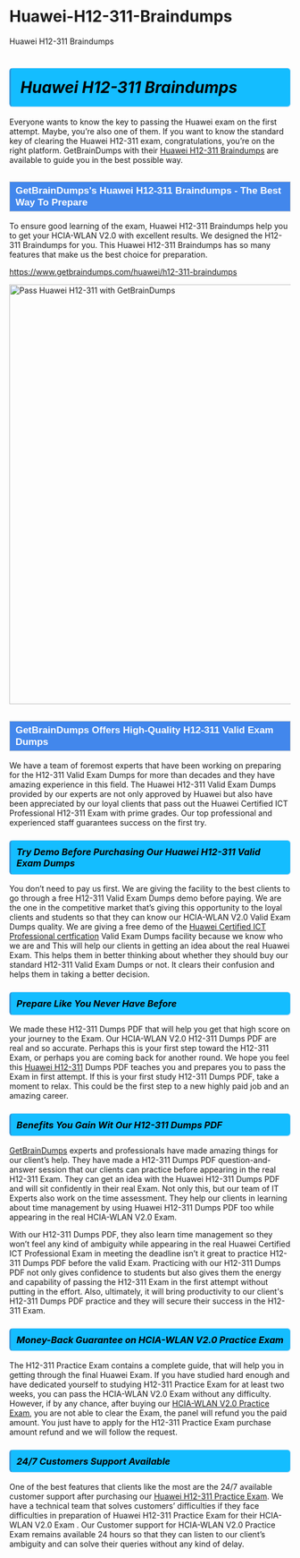 # Huawei-H12-311-Braindumps
Huawei H12-311 Braindumps
<h1><strong><span style="display: block; color: #000000; background: #14BDFF; border: 0.5px solid #AED6F1; border-left: 3px solid #3498DB; padding: .6em; border-radius: 6px;">                     <em>Huawei H12-311 <span class="exam_variation">Braindumps</span> </em>                </span></strong>            </h1>                        <p>Everyone wants to know the key to passing the Huawei exam on the first attempt. Maybe, you’re also one of them. If you want to know the standard key of             clearing the Huawei H12-311 exam, congratulations, you’re on the right platform. GetBrainDumps with their             <a href="https://www.getbraindumps.com/huawei/h12-311-braindumps">Huawei H12-311 <span class="exam_variation">Braindumps</span></a> are available to guide you in the best possible way.</p>                        <h2 style="background: #4287ec; border: 1px solid #cccccc; padding: 5px 10px;">                <span style="color: #ffffff;">                    <span style="font-size: 11pt;">                        <span style="line-height: normal;">                            <span style="font-family: Calibri,sans-serif;">                                <strong>                                    <span style="font-size: 13.0pt;">GetBrainDumps's Huawei H12-311 <span class="exam_variation">Braindumps</span> - The Best Way To Prepare</span>                                </strong>                            </span>                        </span>                    </span>                </span>            </h2>                        <p>To ensure good learning of the exam,  Huawei H12-311 <span class="exam_variation">Braindumps</span> help you to get your HCIA-WLAN V2.0 with excellent results.             We designed the H12-311 <span class="exam_variation">Braindumps</span> for you. This Huawei H12-311 <span class="exam_variation">Braindumps</span> has so many features that make us the best choice for preparation.</p>                        <p><a href="https://www.getbraindumps.com/huawei/h12-311-braindumps">https://www.getbraindumps.com/huawei/h12-311-braindumps</a></p>                        <p><a href="https://www.getbraindumps.com/"><img src="https://www.getbraindumps.com/images/get-updated-exam-questions-with-discount-getbraindumps.jpg" class="postImage" alt="Pass Huawei H12-311 with GetBrainDumps" width="750"></a></p>                            <h2 style="background: #4287ec; border: 1px solid #cccccc; padding: 5px 10px;">                <span style="color: #ffffff;">                    <span style="font-size: 11pt;">                        <span style="line-height: normal;">                            <span style="font-family: Calibri,sans-serif;">                                <strong>                                    <span style="font-size: 13.0pt;">GetBrainDumps Offers High-Quality H12-311 <span class="exam_variation2">Valid Exam Dumps</span></span>                                </strong>                            </span>                        </span>                    </span>                </span>            </h2>                        <p>We have a team of foremost experts that have been working on preparing for the H12-311 <span class="exam_variation2">Valid Exam Dumps</span>  for more than decades and they have             amazing experience in this field. The Huawei H12-311 <span class="exam_variation2">Valid Exam Dumps</span> provided by our experts are not only approved by Huawei but also have been             appreciated by our loyal clients that pass out the Huawei Certified ICT Professional H12-311 Exam with prime grades. Our top professional and             experienced staff guarantees success on the first try.</p>                        <h3>                <strong>                    <span style="display: block; color: #000000; background: #14BDFF; border: 0.5px solid #AED6F1; border-left: 3px solid #3498DB; padding: .6em; border-radius: 6px;">                        <em>Try Demo Before Purchasing Our Huawei H12-311 <span class="exam_variation2">Valid Exam Dumps</span></em>                    </span>                </strong>            </h3>                        <p>You don’t need to pay us first. We are giving the facility to the best clients to go through a free H12-311 <span class="exam_variation2">Valid Exam Dumps</span> demo before paying.             We are the one in the competitive market that’s giving this opportunity to the loyal clients and students so that they can know our             HCIA-WLAN V2.0 <span class="exam_variation2">Valid Exam Dumps</span> quality. We are giving a free demo of the <a href="https://www.getbraindumps.com/huawei/hcip-braindumps.html">Huawei Certified ICT Professional certfication</a> <span class="exam_variation2">Valid Exam Dumps</span> facility             because we know who we are and This will help our clients in getting an idea about the real Huawei Exam. This helps them in better thinking             about whether they should buy our standard H12-311 <span class="exam_variation2">Valid Exam Dumps</span> or not. It clears their confusion and helps them in taking a better decision.</p>                        <h3>                <strong>                    <span style="display: block; color: #000000; background: #14BDFF; border: 0.5px solid #AED6F1; border-left: 3px solid #3498DB; padding: .6em; border-radius: 6px;">                        <em>Prepare Like You Never Have Before</em>                    </span>                </strong>            </h3>                        <p>We made these H12-311 <span class="exam_variation3">Dumps PDF</span> that will help you get that high score on your journey to the Exam. Our HCIA-WLAN V2.0 H12-311 <span class="exam_variation3">Dumps PDF</span>             are real and so accurate. Perhaps this is your first step toward the H12-311 Exam, or perhaps you are coming back for another round. We hope             you feel this <a href="https://www.getbraindumps.com/huawei-braindumps.html">Huawei H12-311</a> <span class="exam_variation3">Dumps PDF</span> teaches you and prepares you to pass the Exam in first attempt. If this is your first study             H12-311 <span class="exam_variation3">Dumps PDF</span>, take a moment to relax. This could be the first step to a new highly paid job and an amazing career.</p>                        <h3>                <strong>                    <span style="display: block; color: #000000; background: #14BDFF; border: 0.5px solid #AED6F1; border-left: 3px solid #3498DB; padding: .6em; border-radius: 6px;">                        <em>Benefits You Gain Wit Our H12-311 <span class="exam_variation3">Dumps PDF</span></em>                    </span>                </strong>            </h3>                        <p><a href="https://www.getbraindumps.com/">GetBrainDumps</a> experts and professionals have made amazing things for our client’s help. They have made a H12-311 <span class="exam_variation3">Dumps PDF</span> question-and-answer session that             our clients can practice before appearing in the real H12-311 Exam. They can get an idea with the  Huawei H12-311 <span class="exam_variation3">Dumps PDF</span> and will             sit confidently in their real Exam. Not only this, but our team of IT Experts also work on the time assessment. They help our clients in learning about             time management by using Huawei H12-311 <span class="exam_variation3">Dumps PDF</span>  too while appearing in the real HCIA-WLAN V2.0 Exam. </p>                        <p>With our H12-311 <span class="exam_variation3">Dumps PDF</span>, they also learn time management so they won’t feel any kind of ambiguity while appearing in the real             Huawei Certified ICT Professional Exam in meeting the deadline isn’t it great to practice H12-311 <span class="exam_variation3">Dumps PDF</span> before the valid Exam. Practicing with             our H12-311 <span class="exam_variation3">Dumps PDF</span> not only gives confidence to students but also gives them the energy and capability of passing the H12-311 Exam in the first             attempt without putting in the effort. Also, ultimately, it will bring productivity to our client's H12-311 <span class="exam_variation3">Dumps PDF</span> practice and they will             secure their success in the H12-311 Exam.</p>                        <h3>                <strong>                    <span style="display: block; color: #000000; background: #14BDFF; border: 0.5px solid #AED6F1; border-left: 3px solid #3498DB; padding: .6em; border-radius: 6px;">                        <em>Money-Back Guarantee on HCIA-WLAN V2.0 <span class="exam_variation4">Practice Exam</span></em>                    </span>                </strong>            </h3>                        <p>The H12-311 <span class="exam_variation4">Practice Exam</span> contains a complete guide, that will help you in getting through the final Huawei Exam. If you have studied hard enough and have             dedicated yourself to studying H12-311 <span class="exam_variation4">Practice Exam</span> for at least two weeks, you can pass the HCIA-WLAN V2.0 Exam without any difficulty. However,             if by any chance, after buying our <a href="https://www.getbraindumps.com/huawei/h12-311-braindumps">HCIA-WLAN V2.0 <span class="exam_variation4">Practice Exam</span></a>, you are not able to clear the Exam, the panel will refund you the paid amount.             You just have to apply for the H12-311 <span class="exam_variation4">Practice Exam</span> purchase amount refund and we will follow the request.</p>                        <h3>                <strong>                    <span style="display: block; color: #000000; background: #14BDFF; border: 0.5px solid #AED6F1; border-left: 3px solid #3498DB; padding: .6em; border-radius: 6px;">                        <em>24/7 Customers Support Available</em>                    </span>                </strong>            </h3>                        <p>One of the best features that clients like the most are the 24/7 available customer support after purchasing our <a href="https://www.getbraindumps.com/huawei/h12-311-braindumps">Huawei H12-311 <span class="exam_variation4">Practice Exam</span></a>.             We have a technical team that solves customers’ difficulties if they face difficulties in preparation of Huawei H12-311 <span class="exam_variation4">Practice Exam</span> for             their HCIA-WLAN V2.0 Exam . Our Customer support for HCIA-WLAN V2.0 <span class="exam_variation4">Practice Exam</span> remains available 24 hours so that they can listen to our             client’s ambiguity and can solve their queries without any kind of delay.</p>                    
